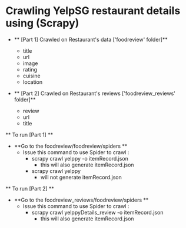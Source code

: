 # Crawling YelpSG restaurant details using (Scrapy) 

* ** [Part 1] Crawled on Restaurant's data ['foodreview' folder]**
	* title
	* url
	* image
	* rating
	* cuisine
	* location

* ** [Part 2] Crawled on Restaurant's reviews ['foodreview_reviews' folder]**
	* review
	* url
	* title


** To run [Part 1] **

* **Go to the foodreview/foodreview/spiders **
	* Issue this command to use Spider to crawl : 
		* scrapy crawl yelppy -o itemRecord.json
			* this will also generate itemRecord.json
		* scrapy crawl yelppy 
			* will not generate itemRecord.json



** To run [Part 2] **

* **Go to the foodreview_reviews/foodreview/spiders **
	* Issue this command to use Spider to crawl : 
		* scrapy crawl yelppyDetails_review -o itemRecord.json
			* this will also generate itemRecord.json


